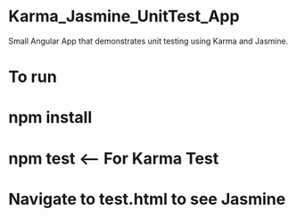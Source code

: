 # Karma_Jasmine_UnitTest_App

Small Angular App that demonstrates unit testing using Karma and Jasmine. 

# To run

#  npm install 
# npm test <-- For Karma Test
# Navigate to test.html to see Jasmine
